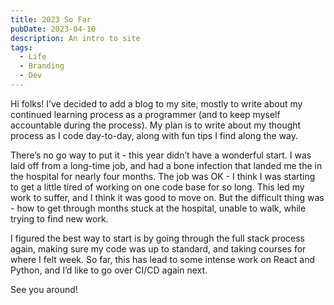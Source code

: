 ```yaml
---
title: 2023 So Far
pubDate: 2023-04-10
description: An intro to site
tags:
  - Life
  - Branding
  - Dev
---
```


Hi folks! I’ve decided to add a blog to my site, mostly to write about my continued learning process as a programmer (and to keep myself accountable during the process). My plan is to write about my thought process as I code day-to-day, along with fun tips I find along the way.

There’s no go way to put it - this year didn’t have a wonderful start. I was laid off from a long-time job, and had a bone infection that landed me the in the hospital for nearly four months. The job was OK - I think I was starting to get a little tired of working on one code base for so long. This led my work to suffer, and I think it was good to move on. But the difficult thing was - how to get through months stuck at the hospital, unable to walk, while trying to find new work.

I figured the best way to start is by going through the full stack process again, making sure my code was up to standard, and taking courses for where I felt week. So far, this has lead to some intense work on React and Python, and I’d like to go over CI/CD again next.

See you around!
